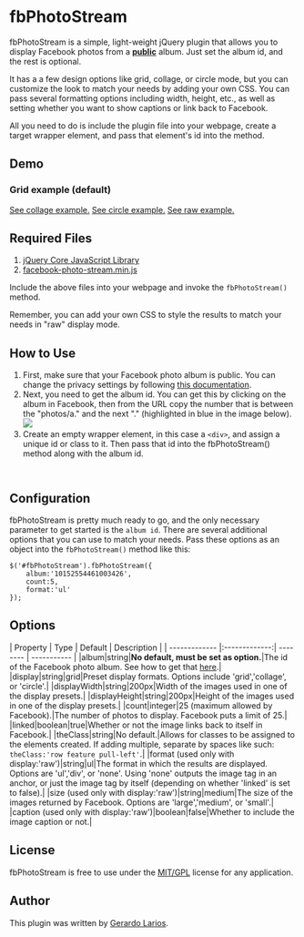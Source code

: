 <h1>fbPhotoStream</h1>
<p>fbPhotoStream is a simple, light-weight jQuery plugin that allows you to display Facebook photos from a <strong><a href="https://www.facebook.com/help/215496745135618" target="_blank">public</a></strong> album. Just set the album id, and the rest is optional.</p>
<p>It has a a few design options like grid, collage, or circle mode, but you can customize the look to match your needs by adding your own CSS. You can pass several formatting options including width, height, etc., as well as setting whether you want to show captions or link back to Facebook.</p>
<p>All you need to do is include the plugin file into your webpage, create a target wrapper element, and pass that element's id into the method.</p>
<h2>Demo</h2>
<h3>Grid example (default)</h3>
<a href="#">See collage example.</a>
<a href="#">See circle example.</a>
<a href="#">See raw example.</a>
<h2>Required Files</h2>
<ol>
  <li><a href="http://www.jquery.com/" target="_blank">jQuery Core JavaScript Library</a></li>
  <li><a href="http://www.gerardolarios.com/facebook-photo-stream/js/facebook-photo-stream.min.js" target="_blank">facebook-photo-stream.min.js</a></li>
</ol>
<p>Include the above files into your webpage and invoke the <code>fbPhotoStream()</code> method.</p>
<p>Remember, you can add your own CSS to style the results to match your needs in "raw" display mode.</p>

<h2 id="how-to-use">How to Use</h2>
<ol>
  <li>First, make sure that your Facebook photo album is public. You can change the privacy settings by following <a href="https://www.facebook.com/help/215496745135618" target="_blank">this documentation</a>.</li>
  <li>Next, you need to get the album id. You can get this by clicking on the album in Facebook, then from the URL copy the number that is between the "photos/a." and the next "." (highlighted in blue in the image below).<br><img src="https://github.com/glarios/fbPhotoStream/blob/master/fburl.jpg" /></li>
  <li>Create an empty wrapper element, in this case a <code>&lt;div&gt;</code>, and assign a unique id or class to it. Then pass that id into the fbPhotoStream() method along with the album id.</li>
</ol>

<pre><code><div id="fbPhotoStream"></div>
<script type="text/javascript">		
$(document).ready(function(){ 
    $('#fbPhotoStream').fbPhotoStream(); 
});
</script></code></pre>

<h2>Configuration</h2>
<p> fbPhotoStream is pretty much ready to go, and the only necessary parameter to get started is the <code>album id</code>. There are several additional options that you can use to match your needs. Pass these options as an object into the <code>fbPhotoStream()</code> method like this:</p>

<pre><code>$('#fbPhotoStream').fbPhotoStream({ 
    album:'10152554461003426',
    count:5,
    format:'ul'
});</code></pre>

<h2>Options</h2>
| Property      | Type          | Default  | Description |
| ------------- |:-------------:| -------- | ----------- |
|album|string|<strong>No default, must be set as option.</strong>|The id of the Facebook photo album. See how to get that <a href="#how-to-use">here</a>.|
            |display|string|grid|Preset display formats. Options include 'grid','collage', or 'circle'.|
			|displayWidth|string|200px|Width of the images used in one of the display presets.|
			|displayHeight|string|200px|Height of the images used in one of the display presets.|
			|count|integer|25 (maximum allowed by Facebook).|The number of photos to display. Facebook puts a limit of 25.|
            |linked|boolean|true|Whether or not the image links back to itself in Facebook.|
            |theClass|string|No default.|Allows for classes to be assigned to the elements created. If adding multiple, separate by spaces like such:<br><code>theClass:'row feature pull-left'</code>.|
            |format (used only with display:'raw')|string|ul|The format in which the results are displayed. Options are 'ul','div', or 'none'. Using 'none' outputs the image tag in an anchor, or just the image tag by itself (depending on whether 'linked' is set to false).|
			|size (used only with display:'raw')|string|medium|The size of the images returned by Facebook. Options are 'large','medium', or 'small'.|
			|caption (used only with display:'raw')|boolean|false|Whether to include the image caption or not.|

        
<h2>License</h2>

<p>fbPhotoStream is free to use under the <a href="http://jquery.org/license" target="_blank">MIT/GPL</a> license for any application.</p>
<h2>Author</h2>
<p>This plugin was written by <a href="http://www.gerardolarios.com" target="_blank">Gerardo Larios</a>.</p>
